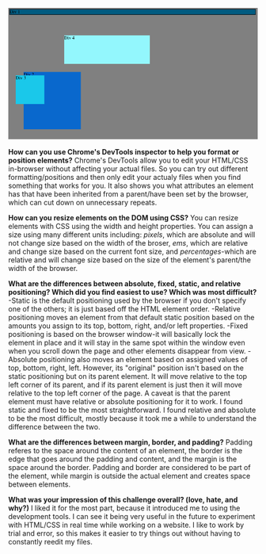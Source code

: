 ![exercise 1](/week-3/chrome-devtools/imgs/exercise_1.png)

**How can you use Chrome's DevTools inspector to help you format or position elements?**
Chrome's DevTools allow you to edit your HTML/CSS in-browser without affecting your actual files. So you can try out different formatting/positions and then only edit your actualy files when you find something that works for you. It also shows you what attributes an element has that have been inherited from a parent/have been set by the browser, which can cut down on unnecessary repeats.

**How can you resize elements on the DOM using CSS?**
You can resize elements with CSS using the width and height properties. You can assign a size using many different units including: *pixels*, which are absolute and will not change size based on the width of the broser, *ems*, which are relative and change size based on the current font size, and *percentages*-which are relative and will change size based on the size of the element's parent/the width of the browser.

**What are the differences between absolute, fixed, static, and relative positioning? Which did you find easiest to use? Which was most difficult?**
-Static is the default positioning used by the browser if you don't specify one of the others; it is just based off the HTML element order.
-Relative positioning moves an element from that default static position based on the amounts you assign to its top, bottom, right, and/or left properties.
-Fixed positioning is based on the browser window-it will basically lock the element in place and it will stay in the same spot within the window even when you scroll down the page and other elements disappear from view.
-Absolute positioning also moves an element based on assigned values of top, bottom, right, left. However, its "original" position isn't based on the static positioning but on its parent element. It will move relative to the top left corner of its parent, and if its parent element is just <html> then it will move relative to the top left corner of the page. A caveat is that the parent element must have relative or absolute positioning for it to work.
I found static and fixed to be the most straightforward. I found relative and absolute to be the most difficult, mostly because it took me a while to understand the difference between the two.

**What are the differences between margin, border, and padding?**
Padding referes to the space around the content of an element, the border is the edge that goes around the padding and content, and the margin is the space around the border. Padding and border are considered to be part of the element, while margin is outside the actual element and creates space between elements.

**What was your impression of this challenge overall? (love, hate, and why?)**
I liked it for the most part, because it introduced me to using the development tools. I can see it being very useful in the future to experiment with HTML/CSS in real time while working on a website. I like to work by trial and error, so this makes it easier to try things out without having to constantly reedit my files.